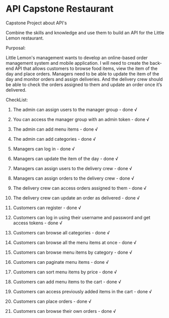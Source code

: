 # API Capstone Restaurant
Capstone Project about API's

Combine the skills and knowledge and use them to build an API for the Little Lemon restaurant. 

Purposal:

Little Lemon's management wants to develop an online-based order management system and mobile application. 
I will need to create the back-end API that allows customers to browse food items, view the item of the day and place orders. 
Managers need to be able to update the item of the day and monitor orders and assign deliveries. 
And the delivery crew should be able to check the orders assigned to them and update an order once it’s delivered.

CheckList:

1.	The admin can assign users to the manager group - done √

2.	You can access the manager group with an admin token - done √

3.	The admin can add menu items - done √ 

4.	The admin can add categories - done √

5.	Managers can log in - done √

6.	Managers can update the item of the day - done √

7.	Managers can assign users to the delivery crew - done √

8.	Managers can assign orders to the delivery crew - done √

9.	The delivery crew can access orders assigned to them - done √

10.	The delivery crew can update an order as delivered - done √

11.	Customers can register - done √
 
12.	Customers can log in using their username and password and get access tokens - done √

13.	Customers can browse all categories - done √

14.	Customers can browse all the menu items at once - done √

15.	Customers can browse menu items by category - done √

16.	Customers can paginate menu items - done √

17.	Customers can sort menu items by price - done √

18.	Customers can add menu items to the cart - done √

19.	Customers can access previously added items in the cart - done √

20.	Customers can place orders - done √

21.	Customers can browse their own orders - done √

